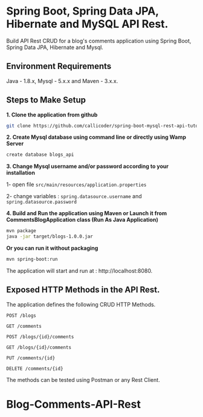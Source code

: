 # Spring Boot, Spring Data JPA, Hibernate and MySQL API Rest.

Build  API Rest CRUD for a blog's comments application using Spring Boot, Spring Data JPA, Hibernate and Mysql.

## Environment Requirements

Java - 1.8.x, Mysql - 5.x.x and Maven - 3.x.x. 

## Steps to Make Setup

**1. Clone the application from github**

```bash
git clone https://github.com/callicoder/spring-boot-mysql-rest-api-tutorial.git
```

**2. Create Mysql database using command line or directly using Wamp Server**

```bash
create database blogs_api
```

**3. Change Mysql username and/or password according to your installation**

1- open file `src/main/resources/application.properties`

2- change variables : `spring.datasource.username` and `spring.datasource.password`

**4. Build and Run the application using Maven or Launch it from CommentsBlogApplication class (Run As Java Application)**

```bash
mvn package
java -jar target/blogs-1.0.0.jar
```

**Or you can run it without packaging**

```bash
mvn spring-boot:run
```

The application will start and run at : http://localhost:8080.

## Exposed HTTP Methods in the API Rest.

The application defines the following CRUD HTTP Methods.

    POST /blogs
    
    GET /comments
    
    POST /blogs/{id}/comments
    
    GET /blogs/{id}/comments
    
    PUT /comments/{id}
    
    DELETE /comments/{id}

The methods can be tested using Postman or any Rest Client.
# Blog-Comments-API-Rest
